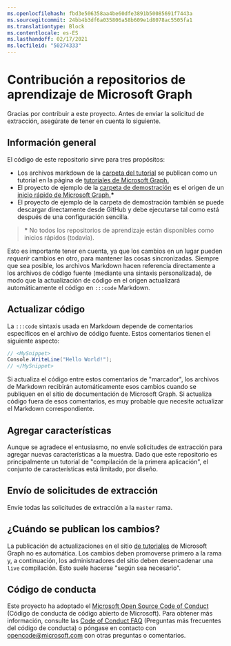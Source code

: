 ```yaml
---
ms.openlocfilehash: fbd3e506358aa4be60dfe3891b50085691f7443a
ms.sourcegitcommit: 24bb4b3df6a035806a58b609e1d8078ac5505fa1
ms.translationtype: Block
ms.contentlocale: es-ES
ms.lasthandoff: 02/17/2021
ms.locfileid: "50274333"
---
```

# <a name="contributing-to-microsoft-graph-training-repositories"></a>Contribución a repositorios de aprendizaje de Microsoft Graph

Gracias por contribuir a este proyecto. Antes de enviar la solicitud de extracción, asegúrate de tener en cuenta lo siguiente.

## <a name="overview"></a>Información general

El código de este repositorio sirve para tres propósitos:

- Los archivos markdown de la [carpeta del tutorial](/tutorial) se publican como un tutorial en la página de [tutoriales de Microsoft Graph.](https://docs.microsoft.com/graph/tutorials)
- El proyecto de ejemplo de la [carpeta de demostración](/demo) es el origen de un [inicio rápido de Microsoft Graph.](https://developer.microsoft.com/graph/quick-start)**\***
- El proyecto de ejemplo de la carpeta de demostración también se puede descargar directamente desde GitHub y debe ejecutarse tal como está después de una configuración sencilla.

> **\*** No todos los repositorios de aprendizaje están disponibles como inicios rápidos (todavía).

Esto es importante tener en cuenta, ya que los cambios en un lugar pueden *requerir* cambios en otro, para mantener las cosas sincronizadas. Siempre que sea posible, los archivos Markdown hacen referencia directamente a los archivos de código fuente (mediante una sintaxis personalizada), de modo que la actualización de código en el origen actualizará automáticamente el código en `:::code` Markdown.

## <a name="updating-code"></a>Actualizar código

La `:::code` sintaxis usada en Markdown depende de comentarios específicos en el archivo de código fuente. Estos comentarios tienen el siguiente aspecto:

```csharp
// <MySnippet>
Console.WriteLine("Hello World!");
// </MySnippet>
```

Si actualiza el código entre estos comentarios de "marcador", los archivos de Markdown recibirán automáticamente esos cambios cuando se publiquen en el sitio de documentación de Microsoft Graph. Si actualiza código fuera de esos comentarios, es muy probable que necesite actualizar el Markdown correspondiente.

## <a name="adding-features"></a>Agregar características

Aunque se agradece el entusiasmo, no envíe solicitudes de extracción para agregar nuevas características a la muestra. Dado que este repositorio es principalmente un tutorial de "compilación de la primera aplicación", el conjunto de características está limitado, por diseño.

## <a name="submitting-pull-requests"></a>Envío de solicitudes de extracción

Envíe todas las solicitudes de extracción a la `master` rama.

## <a name="when-do-changes-get-published"></a>¿Cuándo se publican los cambios?

La publicación de actualizaciones en el sitio [de tutoriales](https://docs.microsoft.com/graph/tutorials) de Microsoft Graph no es automática. Los cambios deben promoverse primero a la rama y, a continuación, los administradores del sitio deben desencadenar una `live` compilación. Esto suele hacerse "según sea necesario".

## <a name="code-of-conduct"></a>Código de conducta

Este proyecto ha adoptado el [Microsoft Open Source Code of Conduct](https://opensource.microsoft.com/codeofconduct/) (Código de conducta de código abierto de Microsoft). Para obtener más información, consulte las [Code of Conduct FAQ](https://opensource.microsoft.com/codeofconduct/faq/) (Preguntas más frecuentes del código de conducta) o póngase en contacto con [opencode@microsoft.com](mailto:opencode@microsoft.com) con otras preguntas o comentarios.
